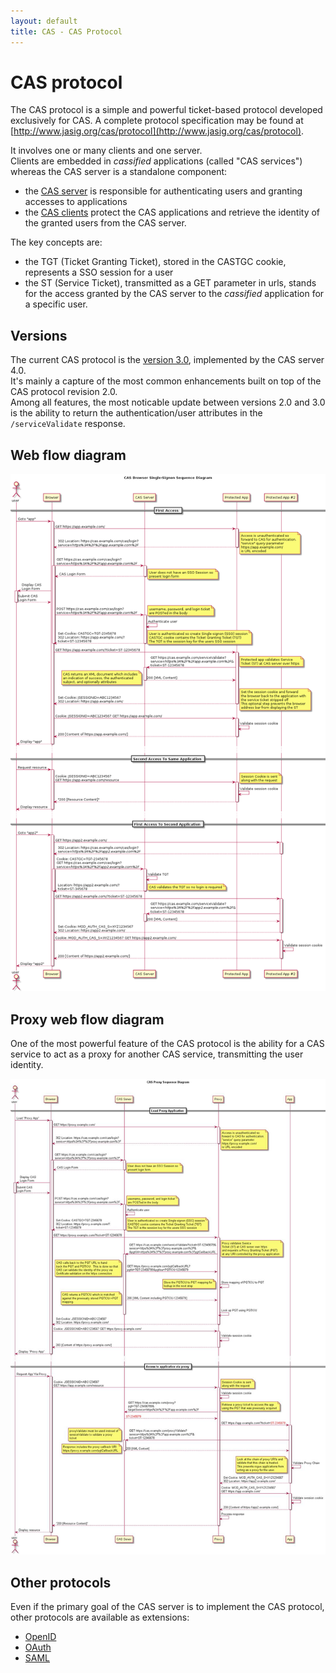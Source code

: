 ```yaml
---
layout: default
title: CAS - CAS Protocol
---
```

<a name="CasProtocol">  </a>
# CAS protocol
The CAS protocol is a simple and powerful ticket-based protocol developed exclusively for CAS. A complete protocol specification may be found at [http://www.jasig.org/cas/protocol](http://www.jasig.org/cas/protocol).

It involves one or many clients and one server.  
Clients are embedded in *cassified* applications (called "CAS services") whereas the CAS server is a standalone component:
- the [CAS server](../installation/Configuring-Authentication-Components.html) is responsible for authenticating users and granting accesses to applications
- the [CAS clients](../integration/CAS-Clients.html) protect the CAS applications and retrieve the identity of the granted users from the CAS server.

The key concepts are:
- the TGT (Ticket Granting Ticket), stored in the CASTGC cookie, represents a SSO session for a user
- the ST (Service Ticket), transmitted as a GET parameter in urls, stands for the access granted by the CAS server to the *cassified* application for a specific user.


<a name="Versions">  </a>
## Versions
The current CAS protocol is the [version 3.0](https://github.com/Jasig/cas/blob/master/cas-server-protocol/3.0/cas_protocol_3_0.md), implemented by the CAS server 4.0.  
It's mainly a capture of the most common enhancements built on top of the CAS protocol revision 2.0.  
Among all features, the most noticable update between versions 2.0 and 3.0 is the ability to return the authentication/user attributes in the `/serviceValidate` response.


<a name="WebFlowDiagram">  </a>
## Web flow diagram

![CAS Web flow diagram](../images/cas_flow_diagram.png "CAS Web flow diagram")


<a name="ProxyWebFlowDiagram">  </a>
## Proxy web flow diagram
One of the most powerful feature of the CAS protocol is the ability for a CAS service to act as a proxy for another CAS service, transmitting the user identity.

![CAS Proxy web flow diagram](../images/cas_proxy_flow_diagram.jpg "CAS Proxy web flow diagram")


<a name="OtherProtocols">  </a>
## Other protocols
Even if the primary goal of the CAS server is to implement the CAS protocol, other protocols are available as extensions:
- [OpenID](../protocol/OpenID-Protocol.html)
- [OAuth](../protocol/OAuth-Protocol.html)
- [SAML](../protocol/SAML-Protocol.html)

